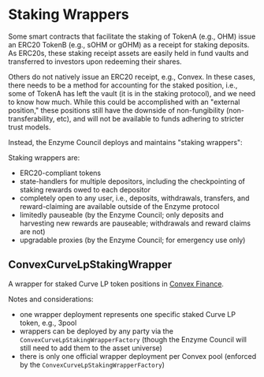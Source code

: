 # Staking Wrappers

Some smart contracts that facilitate the staking of TokenA (e.g., OHM) issue an ERC20 TokenB (e.g., sOHM or gOHM) as a receipt for staking deposits. As ERC20s, these staking receipt assets are easily held in fund vaults and transferred to investors upon redeeming their shares.

Others do not natively issue an ERC20 receipt, e.g., Convex. In these cases, there needs to be a method for accounting for the staked position, i.e., some of TokenA has left the vault (it is in the staking protocol), and we need to know how much. While this could be accomplished with an "external position," these positions still have the downside of non-fungibility (non-transferability, etc), and will not be available to funds adhering to stricter trust models.

Instead, the Enzyme Council deploys and maintains "staking wrappers":

Staking wrappers are:

* ERC20-compliant tokens
* state-handlers for multiple depositors, including the checkpointing of staking rewards owed to each depositor
* completely open to any user, i.e., deposits, withdrawals, transfers, and reward-claiming are available outside of the Enzyme protocol
* limitedly pauseable (by the Enzyme Council; only deposits and harvesting new rewards are pauseable; withdrawals and reward claims are not)
* upgradable proxies (by the Enzyme Council; for emergency use only)

## ConvexCurveLpStakingWrapper

A wrapper for staked Curve LP token positions in [Convex Finance](https://docs.convexfinance.com).

Notes and considerations:

* one wrapper deployment represents one specific staked Curve LP token, e.g., 3pool
* wrappers can be deployed by any party via the `ConvexCurveLpStakingWrapperFactory` (though the Enzyme Council will still need to add them to the asset universe)
* there is only one official wrapper deployment per Convex pool (enforced by the `ConvexCurveLpStakingWrapperFactory`)
